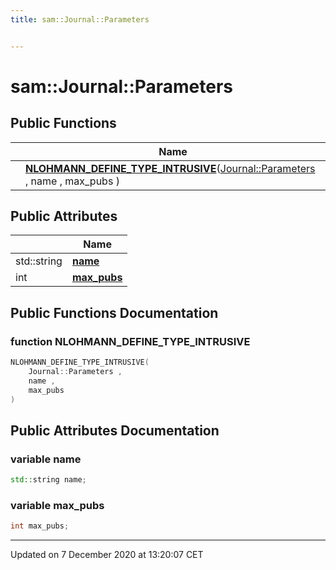 ```yaml
---
title: sam::Journal::Parameters


---
```


# sam::Journal::Parameters



















## Public Functions

|                | Name           |
| -------------- | -------------- |
|  | **[NLOHMANN_DEFINE_TYPE_INTRUSIVE](/doxygen/Classes/structsam_1_1_journal_1_1_parameters/#function-nlohmann_define_type_intrusive)**([Journal::Parameters](/doxygen/Classes/structsam_1_1_journal_1_1_parameters/) , name , max_pubs )  |


## Public Attributes

|                | Name           |
| -------------- | -------------- |
| std::string | **[name](/doxygen/Classes/structsam_1_1_journal_1_1_parameters/#variable-name)**  |
| int | **[max_pubs](/doxygen/Classes/structsam_1_1_journal_1_1_parameters/#variable-max_pubs)**  |














## Public Functions Documentation

### function NLOHMANN_DEFINE_TYPE_INTRUSIVE

```cpp
NLOHMANN_DEFINE_TYPE_INTRUSIVE(
    Journal::Parameters ,
    name ,
    max_pubs 
)
```































## Public Attributes Documentation

### variable name

```cpp
std::string name;
```





























### variable max_pubs

```cpp
int max_pubs;
```

































-------------------------------

Updated on  7 December 2020 at 13:20:07 CET